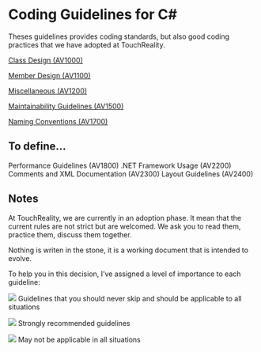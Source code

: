 Coding Guidelines for C#
================

Theses guidelines provides coding standards, but also good coding practices that we have adopted at TouchReality.

[Class Design (AV1000)](https://github.com/touchreality/CSharpGuidelines/blob/master/_pages/1000_ClassDesignGuidelines.md)

[Member Design (AV1100)](https://github.com/touchreality/CSharpGuidelines/blob/master/_pages/1100_MemberDesignGuidelines.md)

[Miscellaneous (AV1200)](https://github.com/touchreality/CSharpGuidelines/blob/master/_pages/1200_MiscellaneousDesignGuidelines.md)

[Maintainability Guidelines (AV1500)](https://github.com/touchreality/CSharpGuidelines/blob/master/_pages/1500_MaintainabilityGuidelines.md)

[Naming Conventions (AV1700)](https://github.com/touchreality/CSharpGuidelines/blob/master/_pages/1700_NamingGuidelines.md)

## To define...

Performance Guidelines (AV1800)
.NET Framework Usage (AV2200)
Comments and XML Documentation (AV2300)
Layout Guidelines (AV2400)

## Notes
At TouchReality, we are currently in an adoption phase. It mean that the current rules are not strict but are welcomed.
We ask you to read them, practice them, discuss them together.

Nothing is writen in the stone, it is a working document that is intended to evolve.

To help you in this decision, I’ve assigned a level of importance to each guideline:

![](/assets/images/1.png) Guidelines that you should never skip and should be applicable to all situations

![](/assets/images/2.png) Strongly recommended guidelines

![](/assets/images/3.png) May not be applicable in all situations
